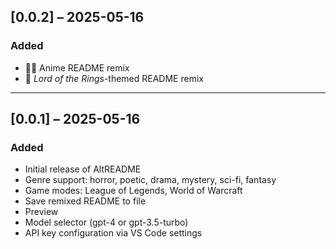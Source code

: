 ## [0.0.2] – 2025-05-16

### Added
- 🏴‍☠️ Anime README remix
- 💍 *Lord of the Rings*-themed README remix

---

## [0.0.1] – 2025-05-16

### Added
- Initial release of AltREADME
- Genre support: horror, poetic, drama, mystery, sci-fi, fantasy
- Game modes: League of Legends, World of Warcraft
- Save remixed README to file
- Preview
- Model selector (gpt-4 or gpt-3.5-turbo)
- API key configuration via VS Code settings
